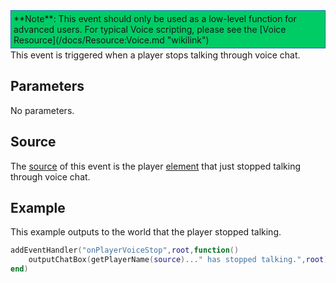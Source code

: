 <div style="border: 1px dotted blue; background: #00CC66;padding:4px;margin-bottom:2px;">
**Note**: This event should only be used as a low-level function for advanced users. For typical Voice scripting, please see the [Voice Resource](/docs/Resource:Voice.md "wikilink")

</div>
This event is triggered when a player stops talking through voice chat.

Parameters
----------

No parameters.

Source
------

The [source](/docs/event_system#Event_source.md "wikilink") of this event is the player [element](/element.md "wikilink") that just stopped talking through voice chat.

Example
-------

This example outputs to the world that the player stopped talking.

``` lua
addEventHandler("onPlayerVoiceStop",root,function()
    outputChatBox(getPlayerName(source)..." has stopped talking.",root)
end)
```
